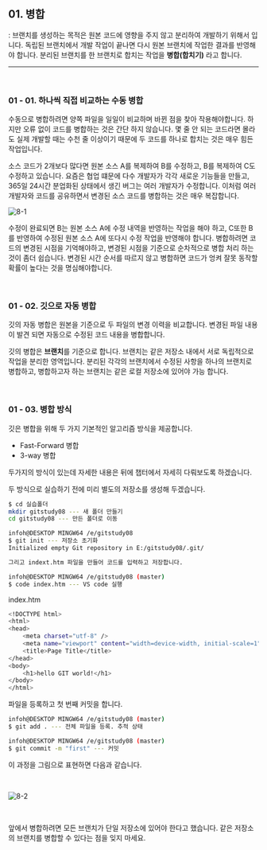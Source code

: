 <!-- 8장 병합과 충돌
    01. 병합 -->

## 01. 병합

: 브랜치를 생성하는 목적은 원본 코드에 영향을 주지 않고 분리하여 개발하기 위해서 입니다. 독립된 브랜치에서 개발 작업이 끝나면 다시 원본 브랜치에 작업한 결과를 반영해야 합니다. 분리된 브랜치를 한 브랜치로 합치는 작업을 <b> 병합(합치기)</b> 라고 합니다. <br>

---

<br>

### 01 - 01. 하나씩 직접 비교하는 수동 병합

수동으로 병합하려면 양쪽 파일을 일일이 비교하며 바뀐 점을 찾아 작용해야합니다. 하지만 오류 없이 코드를 병합하는 것은 간단 하지 않습니다. 몇 줄 안 되는 코드라면 몰라도 실제 개발할 때는 수천 줄 이상이기 때문에 두 코드를 하나로 합치는 것은 매우 힘든 작업입니다. <br>

소스 코드가 2개보다 많다면 원본 소스 A를 복제하여 B를 수정하고, B를 복제하여 C도 수정하고 있습니다. 요즘은 협업 떄문에 다수 개발자가 각각 새로운 기능들을 만들고, 365일 24시간 분업화된 상태에서 생긴 버그는 여러 개발자가 수정합니다. 이처럼 여러 개발자와 코드를 공유하면서 변경된 소스 코드를 병합하는 것은 매우 복잡합니다.

![8-1](https://user-images.githubusercontent.com/111054617/200331890-41a1bf3a-684c-489f-8927-436aee3e110b.png)

수정이 완료되면 B는 원본 소스 A에 수정 내역을 반영하는 작업을 해야 하고, C또한 B를 반영하여 수정된 원본 소스 A에 또다시 수정 작업을 반영해야 합니다. 병합하려면 코드의 변경된 시점을 기억해야하고, 변경된 시점을 기준으로 순차적으로 병합 처리 하는 것이 좀더 쉽습니다.
변경된 시간 순서를 따르지 않고 병합하면 코드가 엉켜 잘못 동작할 확률이 높다는 것을 명심해야합니다.

<br>

### 01 - 02. 깃으로 자동 병합

깃의 자동 병합은 원본을 기준으로 두 파일의 변경 이력을 비교합니다. 변경된 파일 내용이 발견 되면 자동으로 수정된 코드 내용을 병합합니다.<br>

깃의 병합은 <b>브랜치</b>를 기준으로 합니다. 브랜치는 같은 저장소 내에서 서로 독립적으로 작업을 분리한 영역입니다. 분리된 각각의 브랜치에서 수정된 사항을 하나의 브랜치로 병합하고, 병합하고자 하는 브랜치는 같은 로컬 저장소에 있어야 가능 합니다.

<br>

### 01 - 03. 병합 방식

깃은 병합을 위해 두 가지 기본적인 알고리즘 방식을 제공합니다.

- Fast-Forward 병합
- 3-way 병합
  <br>

두가지의 방식이 있는데 자세한 내용은 뒤에 챕터에서 자세히 다뤄보도록 하겠습니다.

두 방식으로 실습하기 전에 미리 별도의 저장소를 생성해 두겠습니다.

```bash
$ cd 실습폴더
mkdir gitstudy08 --- 새 폴더 만들기
cd gitstudy08 --- 만든 폴더로 이동

infoh@DESKTOP MINGW64 /e/gitstudy08
$ git init --- 저장소 초기화
Initialized empty Git repository in E:/gitstudy08/.git/

그리고 indext.htm 파일을 만들어 코드를 입력하고 저장합니다.

infoh@DESKTOP MINGW64 /e/gitstudy08 (master)
$ code index.htm --- VS code 실행
```

index.htm

```bash
<!DOCTYPE html>
<html>
<head>
    <meta charset="utf-8" />
    <meta name="viewport" content="width=device-width, initial-scale=1">
    <title>Page Title</title>
</head>
<body>
    <h1>hello GIT world!</h1>
</body>
</html>
```

파일을 등록하고 첫 번째 커밋을 합니다.

```bash
infoh@DESKTOP MINGW64 /e/gitstudy08 (master)
$ git add . --- 전체 파일을 등록. 추적 상태

infoh@DESKTOP MINGW64 /e/gitstudy08 (master)
$ git commit -m "first" --- 커밋
```

이 과정을 그림으로 표현하면 다음과 같습니다.

<br>

![8-2](https://user-images.githubusercontent.com/111054617/200347510-e7b11281-147e-434d-a62e-e8d311d21f4e.png)

<br>

앞에서 병합하려면 모든 브랜치가 단일 저장소에 있어야 한다고 했습니다. 같은 저장소의 브랜치를 병합할 수 있다는 점을 잊지 마세요.
